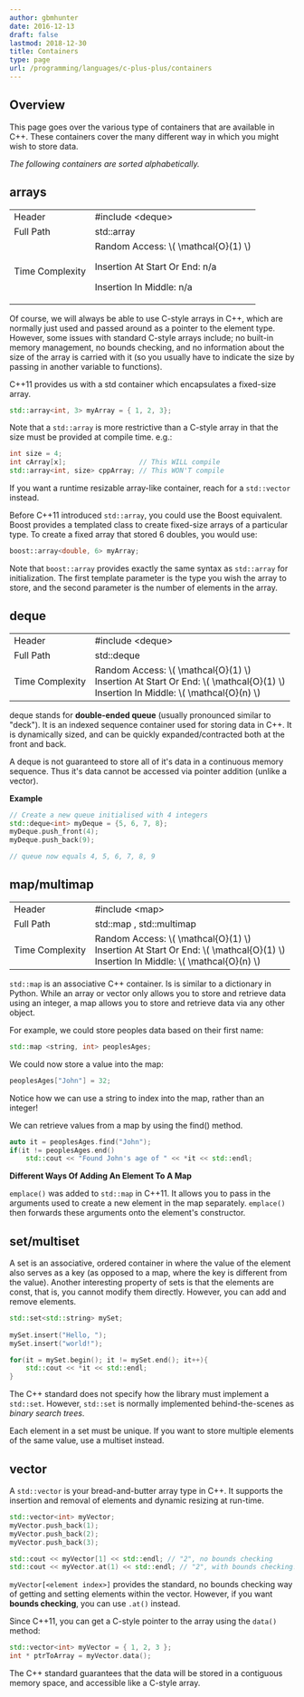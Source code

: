 ```yaml
---
author: gbmhunter
date: 2016-12-13
draft: false
lastmod: 2018-12-30
title: Containers
type: page
url: /programming/languages/c-plus-plus/containers
---
```


## Overview

This page goes over the various type of containers that are available in C++. These containers cover the many different way in which you might wish to store data.

_The following containers are sorted alphabetically._

## arrays

<table >
<tbody >
<tr>
    <td>Header</td>
    <td>#include &lt;deque&gt;</td>
</tr>
<tr>
    <td >Full Path</td>
    <td>std::array</td>
</tr>
<tr >

<td >Time Complexity
</td>

<td >Random Access: \( \mathcal{O}(1) \)  

 Insertion At Start Or End: n/a  

 Insertion In Middle: n/a
</td>
</tr>
</tbody>
</table>

Of course, we will always be able to use C-style arrays in C++, which are normally just used and passed around as a pointer to the element type. However, some issues with standard C-style arrays include; no built-in memory management, no bounds checking, and no information about the size of the array is carried with it (so you usually have to indicate the size by passing in another variable to functions).

C++11 provides us with a std container which encapsulates a fixed-size array.

```c++    
std::array<int, 3> myArray = { 1, 2, 3}; 
```

Note that a `std::array` is more restrictive than a C-style array in that the size must be provided at compile time. e.g.:

```c++    
int size = 4;
int cArray[x];                  // This WILL compile
std::array<int, size> cppArray; // This WON'T compile
```

If you want a runtime resizable array-like container, reach for a `std::vector` instead.

Before C++11 introduced `std::array`, you could use the Boost equivalent. Boost provides a templated class to create fixed-size arrays of a particular type. To create a fixed array that stored 6 doubles, you would use:

```c++    
boost::array<double, 6> myArray;
```

Note that `boost::array` provides exactly the same syntax as `std::array` for initialization. The first template parameter is the type you wish the array to store, and the second parameter is the number of elements in the array.

## deque

<table >
<tbody >
<tr>
    <td>Header</td>
    <td>#include &lt;deque&gt;
</td>
</tr>
<tr >
<td >Full Path</td>
<td >std::deque</td>
</tr>
<tr >
<td >Time Complexity</td>
<td>
    Random Access: \( \mathcal{O}(1) \)<br>
    Insertion At Start Or End: \( \mathcal{O}(1) \)<br>
    Insertion In Middle: \( \mathcal{O}(n) \)<br>
</td>
</tr>
</tbody>
</table>

deque stands for **double-ended queue** (usually pronounced similar to "deck"). It is an indexed sequence container used for storing data in C++. It is dynamically sized, and can be quickly expanded/contracted both at the front and back.

A deque is not guaranteed to store all of it's data in a continuous memory sequence. Thus it's data cannot be accessed via pointer addition (unlike a vector).

**Example**

```c++    
// Create a new queue initialised with 4 integers
std::deque<int> myDeque = {5, 6, 7, 8};
myDeque.push_front(4);
myDeque.push_back(9);

// queue now equals 4, 5, 6, 7, 8, 9
```  

## map/multimap

<table >
<tbody >
<tr >
<td >Header</td>
<td >#include &lt;map&gt;</td>
</tr>
<tr >
<td >Full Path</td>
<td >std::map , std::multimap</td>
</tr>
<tr>
<td>Time Complexity</td>
<td>
    Random Access: \( \mathcal{O}(1) \)<br>
    Insertion At Start Or End: \( \mathcal{O}(1) \)<br>
    Insertion In Middle: \( \mathcal{O}(n) \)<br>
</td>
</tr>
</tbody>
</table>

`std::map` is an associative C++ container. Is is similar to a dictionary in Python. While an array or vector only allows you to store and retrieve data using an integer, a map allows you to store and retrieve data via any other object.

For example, we could store peoples data based on their first name:

```c++    
std::map <string, int> peoplesAges;
```

We could now store a value into the map:

```c++    
peoplesAges["John"] = 32;
```

Notice how we can use a string to index into the map, rather than an integer!

We can retrieve values from a map by using the find() method.

```c++    
auto it = peoplesAges.find("John");
if(it != peoplesAges.end()
    std::cout << "Found John's age of " << *it << std::endl;
```

**Different Ways Of Adding An Element To A Map**

`emplace()` was added to `std::map` in C++11. It allows you to pass in the arguments used to create a new element in the map separately. `emplace()` then forwards these arguments onto the element's constructor.

## set/multiset

A set is an associative, ordered container in where the value of the element also serves as a key (as opposed to a map, where the key is different from the value). Another interesting property of sets is that the elements are const, that is, you cannot modify them directly. However, you can add and remove elements.

```c++    
std::set<std::string> mySet;
    
mySet.insert("Hello, ");
mySet.insert("world!");

for(it = mySet.begin(); it != mySet.end(); it++){
    std::cout << *it << std::endl;
}
```

The C++ standard does not specify how the library must implement a `std::set`. However, `std::set` is normally implemented behind-the-scenes as _binary search trees_.

Each element in a set must be unique. If you want to store multiple elements of the same value, use a multiset instead.

## vector

A `std::vector` is your bread-and-butter array type in C++. It supports the insertion and removal of elements and dynamic resizing at run-time.

```c++    
std::vector<int> myVector;
myVector.push_back(1);
myVector.push_back(2);
myVector.push_back(3);

std::cout << myVector[1] << std::endl; // "2", no bounds checking
std::cout << myVector.at(1) << std::endl; // "2", with bounds checking!
```

`myVector[<element index>]` provides the standard, no bounds checking way of getting and setting elements within the vector. However, if you want **bounds checking**, you can use `.at()` instead.

Since C++11, you can get a C-style pointer to the array using the `data()` method:

```c++    
std::vector<int> myVector = { 1, 2, 3 };
int * ptrToArray = myVector.data();
```

The C++ standard guarantees that the data will be stored in a contiguous memory space, and accessible like a C-style array.
